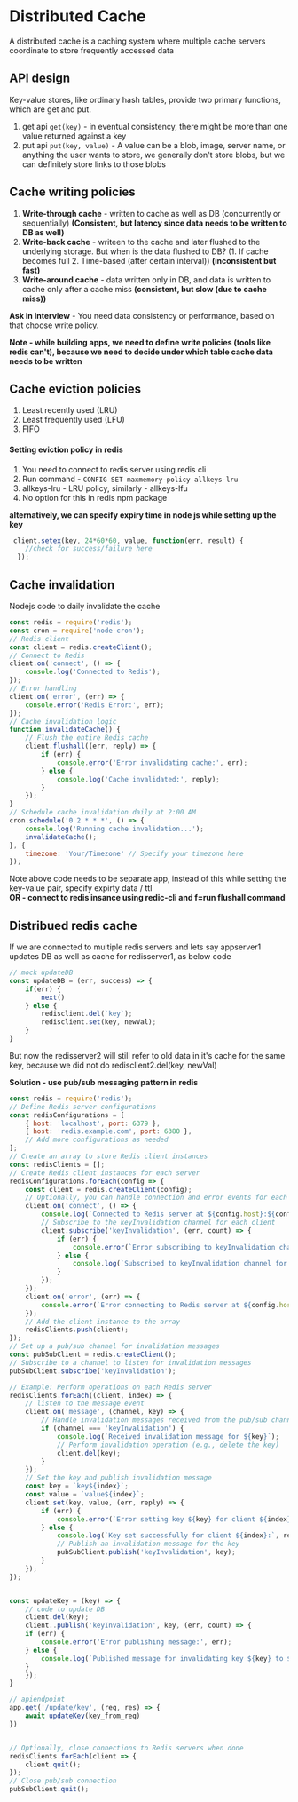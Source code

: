 # Distributed Cache

A distributed cache is a caching system where multiple cache servers coordinate to store frequently accessed data

## API design

Key-value stores, like ordinary hash tables, provide two primary functions, which are get and put.

1. get api
```get(key)``` - in eventual consistency, there might be more than one value returned against a key
2. put api
```put(key, value)``` - A value can be a blob, image, server name, or anything the user wants to store, we generally don't store blobs, but we can definitely store links to those blobs 

## Cache writing policies

1. **Write-through cache** - written to cache as well as DB (concurrently or sequentially) **(Consistent, but latency since data needs to be written to DB as well)**
2. **Write-back cache** - writeen to the cache and later flushed to the underlying storage. But when is the data flushed to DB? (1. If cache becomes full 2. Time-based (after certain interval)) **(inconsistent but fast)**
3. **Write-around cache** - data written only in DB, and data is written to cache only after a cache miss **(consistent, but slow (due to cache miss))**

**Ask in interview** - You need data consistency or performance, based on that choose write policy.

**Note - while building apps, we need to define write policies (tools like redis can't), because we need to decide under which table cache data needs to be written**  

## Cache eviction policies

1. Least recently used (LRU)
2. Least frequently used (LFU)
3. FIFO

#### Setting eviction policy in redis

1. You need to connect to redis server using redis cli
2. Run command - ```CONFIG SET maxmemory-policy allkeys-lru```
3. allkeys-lru - LRU policy, similarly - allkeys-lfu
4. No option for this in redis npm package

**alternatively, we can specify expiry time in node js while setting up the key**

```javascript
 client.setex(key, 24*60*60, value, function(err, result) {
    //check for success/failure here
  });
```

## Cache invalidation

Nodejs code to daily invalidate the cache

```javascript
const redis = require('redis');
const cron = require('node-cron');
// Redis client
const client = redis.createClient();
// Connect to Redis
client.on('connect', () => {
    console.log('Connected to Redis');
});
// Error handling
client.on('error', (err) => {
    console.error('Redis Error:', err);
});
// Cache invalidation logic
function invalidateCache() {
    // Flush the entire Redis cache
    client.flushall((err, reply) => {
        if (err) {
            console.error('Error invalidating cache:', err);
        } else {
            console.log('Cache invalidated:', reply);
        }
    });
}
// Schedule cache invalidation daily at 2:00 AM
cron.schedule('0 2 * * *', () => {
    console.log('Running cache invalidation...');
    invalidateCache();
}, {
    timezone: 'Your/Timezone' // Specify your timezone here
});
```

Note above code needs to be separate app, instead of this while setting the key-value pair, specify expirty data / ttl  
**OR - connect to redis insance using redic-cli and f=run flushall command**

## Distribued redis cache

If we are connected to multiple redis servers and lets say appserver1 updates DB as well as cache for redisserver1, as below code 

```javascript
// mock updateDB
const updateDB = (err, success) => {
    if(err) {
        next()
    } else {
        redisclient.del(`key`);
        redisclient.set(key, newVal);
    }
}
```

But now the redisserver2 will still refer to old data in it's cache for the same key, because we did not do redisclient2.del(key, newVal)

**Solution - use pub/sub messaging pattern in redis**

```javascript
const redis = require('redis');
// Define Redis server configurations
const redisConfigurations = [
    { host: 'localhost', port: 6379 },
    { host: 'redis.example.com', port: 6380 },
    // Add more configurations as needed
];
// Create an array to store Redis client instances
const redisClients = [];
// Create Redis client instances for each server
redisConfigurations.forEach(config => {
    const client = redis.createClient(config);
    // Optionally, you can handle connection and error events for each client
    client.on('connect', () => {
        console.log(`Connected to Redis server at ${config.host}:${config.port}`);
        // Subscribe to the keyInvalidation channel for each client
        client.subscribe('keyInvalidation', (err, count) => {
            if (err) {
                console.error(`Error subscribing to keyInvalidation channel for ${config.host}:${config.port}:`, err);
            } else {
                console.log(`Subscribed to keyInvalidation channel for ${config.host}:${config.port}`);
            }
        });
    });
    client.on('error', (err) => {
        console.error(`Error connecting to Redis server at ${config.host}:${config.port}:`, err);
    });
    // Add the client instance to the array
    redisClients.push(client);
});
// Set up a pub/sub channel for invalidation messages
const pubSubClient = redis.createClient();
// Subscribe to a channel to listen for invalidation messages
pubSubClient.subscribe('keyInvalidation');

// Example: Perform operations on each Redis server
redisClients.forEach((client, index) => {
    // listen to the message event
    client.on('message', (channel, key) => {
        // Handle invalidation messages received from the pub/sub channel
        if (channel === 'keyInvalidation') {
            console.log(`Received invalidation message for ${key}`);
            // Perform invalidation operation (e.g., delete the key)
            client.del(key);
        }
    }); 
    // Set the key and publish invalidation message
    const key = `key${index}`;
    const value = `value${index}`;
    client.set(key, value, (err, reply) => {
        if (err) {
            console.error(`Error setting key ${key} for client ${index}:`, err);
        } else {
            console.log(`Key set successfully for client ${index}:`, reply);
            // Publish an invalidation message for the key
            pubSubClient.publish('keyInvalidation', key);
        }
    });
});


const updateKey = (key) => {
    // code to update DB
    client.del(key);
    client..publish('keyInvalidation', key, (err, count) => {
    if (err) {
        console.error('Error publishing message:', err);
    } else {
        console.log(`Published message for invalidating key ${key} to ${count} subscribers`);
    }
    });
}

// apiendpoint
app.get('/update/key', (req, res) => {
    await updateKey(key_from_req)
})


// Optionally, close connections to Redis servers when done
redisClients.forEach(client => {
    client.quit();
});
// Close pub/sub connection
pubSubClient.quit();
```
